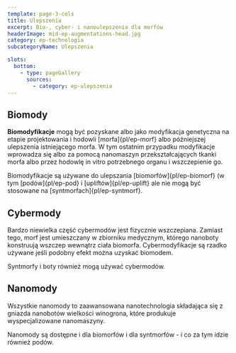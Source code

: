 ```yaml
---
template: page-3-cols
title: Ulepszenia
excerpt: Bio-, cyber- i nanoulepszenia dla morfów
headerImage: mid-ep-augmentations-head.jpg
category: ep-technologia
subcategoryName: Ulepszenia

slots:
  bottom:
    - type: pageGallery
      sources:
        - category: ep-ulepszenia
---
```

## Biomody
**Biomodyfikacje** mogą być pozyskane albo jako modyfikacja genetyczna na etapie projektowania i hodowli [morfa]{pl/ep-morf} albo późniejszej ulepszenia istniejącego morfa. W tym ostatnim przypadku modyfikacje wprowadza się albo za pomocą nanomaszyn przekształcających tkanki morfa albo przez hodowlę in vitro potrzebnego organu i wszczepienie go.

Biomodyfikacje są używane do ulepszania [biomorfów]{pl/ep-biomorf} (w tym [podów]{pl/ep-pod} i [upliftów]{pl/ep-uplift} ale nie mogą być stosowane na [syntmorfach]{pl/ep-syntmorf}.

## Cybermody
Bardzo niewielka część cybermodów jest fizycznie wszczepiana. Zamiast tego, morf jest umieszczany w zbiorniku medycznym, którego nanoboty konstruują wszczep wewnątrz ciała biomorfa. Cybermodyfikacje są rzadko używane jeśli podobny efekt można uzyskać biomodem.

Syntmorfy i boty również mogą używać cybermodów.

## Nanomody

Wszystkie nanomody to zaawansowana nanotechnologia składająca się z gniazda nanobotów wielkości winogrona, które produkuje wyspecjalizowane nanomaszyny.

Nanomody są dostępne i dla biomorfów i dla syntmorfów - i co za tym idzie również podów.
